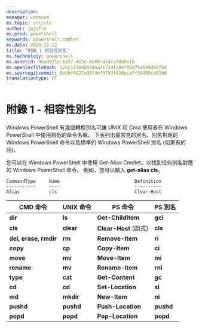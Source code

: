 ```yaml
---
description: 
manager: carmonm
ms.topic: article
author: jpjofre
ms.prod: powershell
keywords: powershell,cmdlet
ms.date: 2016-12-12
title: "附錄 1 相容性別名"
ms.technology: powershell
ms.assetid: 96ad921e-1a57-463e-8e60-424faf8b6ef8
ms.openlocfilehash: 126c124bd9bd4aa7c724fc0ef0b075a649d66f44
ms.sourcegitcommit: 8acbf9827ad8f4ef9753f826ecaff58495ca51b0
translationtype: HT
---
```

# <a name="appendix-1---compatibility-aliases"></a>附錄 1 - 相容性別名
Windows PowerShell 有幾個轉換別名可讓 UNIX 和 Cmd 使用者在 Windows PowerShell 中使用熟悉的命令名稱。 下表列出最常見的別名、別名對應的 Windows PowerShell 命令以及標準的 Windows PowerShell 別名 (如果有的話)。

您可以在 Windows PowerShell 中使用 Get-Alias Cmdlet，以找到任何別名對應的 Windows PowerShell 命令。 例如，您可以輸入 **get-alias cls**。

```
CommandType     Name                            Definition
-----------     ----                            ----------
Alias           cls                             Clear-Host
```

|CMD 命令|UNIX 命令|PS 命令|PS 別名|
|---------------|----------------|--------------|------------|
|**dir**|**ls**|**Get-ChildItem**|**gci**|
|**cls**|**clear**|**Clear-Host** (函式)|**cls**|
|**del, erase, rmdir**|**rm**|**Remove-Item**|**ri**|
|**copy**|**cp**|**Copy-Item**|**ci**|
|**move**|**mv**|**Move-Item**|**mi**|
|**rename**|**mv**|**Rename-Item**|**rni**|
|**type**|**cat**|**Get-Content**|**gc**|
|**cd**|**cd**|**Set-Location**|**sl**|
|**md**|**mkdir**|**New-Item**|**ni**|
|**pushd**|**pushd**|**Push-Location**|**pushd**|
|**popd**|**popd**|**Pop-Location**|**popd**|

